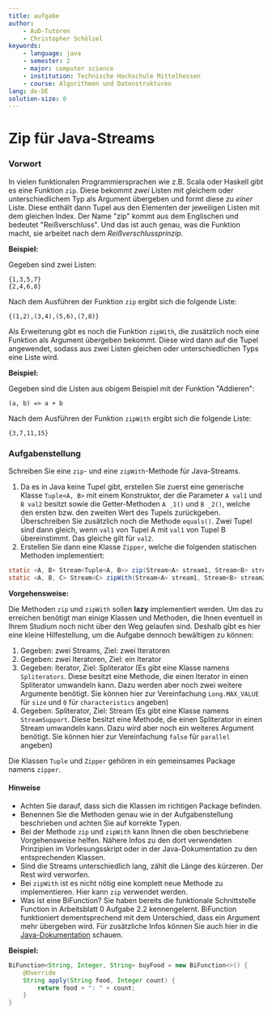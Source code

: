 ```yaml
---
title: aufgabe
author:
    - AuD-Tutoren
    - Christopher Schölzel
keywords:
    - language: java
    - semester: 2
    - major: computer science
    - institution: Technische Hochschule Mittelhessen
    - course: Algorithmen und Datenstrukturen
lang: de-DE
solution-size: 0
---
```


# Zip für Java-Streams

### Vorwort

In vielen funktionalen Programmiersprachen wie z.B. Scala oder Haskell gibt es eine Funktion `zip`. Diese bekommt *zwei* Listen mit gleichem oder unterschiedlichem Typ als Argument übergeben und formt diese zu *einer* Liste. Diese enthält dann Tupel aus den Elementen der jeweiligen Listen mit dem gleichen Index. Der Name "zip" kommt aus dem Englischen und bedeutet "Reißverschluss". Und das ist auch genau, was die Funktion macht, sie arbeitet nach dem *Reißverschlussprinzip*.

**Beispiel:**  

Gegeben sind zwei Listen:

```
{1,3,5,7}
{2,4,6,8}
```

Nach dem Ausführen der Funktion `zip` ergibt sich die folgende Liste:

```
{(1,2),(3,4),(5,6),(7,8)}
```

Als Erweiterung gibt es noch die Funktion `zipWith`, die zusätzlich noch eine Funktion als Argument übergeben bekommt. Diese wird dann auf die Tupel angewendet, sodass aus zwei Listen gleichen oder unterschiedlichen Typs eine Liste wird.

**Beispiel:**  

Gegeben sind die Listen aus obigem Beispiel mit der Funktion "Addieren":

```
(a, b) => a + b
```

Nach dem Ausführen der Funktion `zipWith` ergibt sich die folgende Liste:

```
{3,7,11,15}
```

### Aufgabenstellung

Schreiben Sie eine `zip`- und eine `zipWith`-Methode für Java-Streams. 

1. Da es in Java keine Tupel gibt, erstellen Sie zuerst eine generische Klasse `Tuple<A, B>` mit einem Konstruktor, der die Parameter `A val1` und `B val2` besitzt sowie die Getter-Methoden `A _1()` und `B _2()`, welche den ersten bzw. den zweiten Wert des Tupels zurückgeben. Überschreiben Sie zusätzlich noch die Methode `equals()`. Zwei Tupel sind dann gleich, wenn `val1` von Tupel A mit `val1` von Tupel B übereinstimmt. Das gleiche gilt für `val2`.
2. Erstellen Sie dann eine Klasse `Zipper`, welche die folgenden statischen Methoden implementiert:

```java
static <A, B> Stream<Tuple<A, B>> zip(Stream<A> stream1, Stream<B> stream2) { ... }
static <A, B, C> Stream<C> zipWith(Stream<A> stream1, Stream<B> stream2, BiFunction<A, B, C> biFn) { ... }
```

**Vorgehensweise:**

Die Methoden `zip` und `zipWith` sollen **lazy** implementiert werden. Um das zu erreichen benötigt man einige Klassen und Methoden, die Ihnen eventuell in Ihrem Studium noch nicht über den Weg gelaufen sind. Deshalb gibt es hier eine kleine Hilfestellung, um die Aufgabe dennoch bewältigen zu können:

1. Gegeben: zwei Streams, Ziel: zwei Iteratoren
2. Gegeben: zwei Iteratoren, Ziel: ein Iterator
3. Gegeben: Iterator, Ziel: Spliterator (Es gibt eine Klasse namens `Spliterators`. Diese besitzt eine Methode, die einen Iterator in einen Spliterator umwandeln kann. Dazu werden aber noch zwei weitere Argumente benötigt. Sie können hier zur Vereinfachung `Long.MAX_VALUE` für `size` und `0` für `characteristics` angeben)
4. Gegeben: Spliterator, Ziel: Stream (Es gibt eine Klasse namens `StreamSupport`. Diese besitzt eine Methode, die einen Spliterator in einen Stream umwandeln kann. Dazu wird aber noch ein weiteres Argument benötigt. Sie können hier zur Vereinfachung `false` für `parallel` angeben)

Die Klassen `Tuple` und `Zipper` gehören in ein gemeinsames Package namens `zipper`.

#### Hinweise

* Achten Sie darauf, dass sich die Klassen im richtigen Package befinden.
* Benennen Sie die Methoden genau wie in der Aufgabenstellung beschrieben und achten Sie auf korrekte Typen.
* Bei der Methode `zip` und `zipWith` kann Ihnen die oben beschriebene Vorgehensweise helfen. Nähere Infos zu den dort verwendeten Prinzipien im Vorlesungsskript oder in der Java-Dokumentation zu den entsprechenden Klassen.
* Sind die Streams unterschiedlich lang, zählt die Länge des kürzeren. Der Rest wird verworfen.
* Bei `zipWith` ist es nicht nötig eine komplett neue Methode zu implementieren. Hier kann `zip` verwendet werden.
* Was ist eine BiFunction? Sie haben bereits die funktionale Schnittstelle Function in Arbeitsblatt 0 Aufgabe 2.2 kennengelernt. BiFunction funktioniert dementsprechend mit dem Unterschied, dass ein Argument mehr übergeben wird. Für zusätzliche Infos können Sie auch hier in die [Java-Dokumentation](https://docs.oracle.com/javase/8/docs/api/java/util/function/BiFunction.html) schauen.

**Beispiel:**  

```java
BiFunction<String, Integer, String> buyFood = new BiFunction<>() {
    @Override
    String apply(String food, Integer count) {
        return food + ": " + count;
    }
}

```